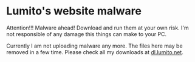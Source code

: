 # Lumito's website malware

Attention!!! Malware ahead! Download and run them at your own risk. I'm not responsible of any damage this things can make to your PC.

Currently I am not uploading malware any more. The files here may be removed in a few time. Please check all my downloads at [dl.lumito.net](https://dl.lumito.net).
